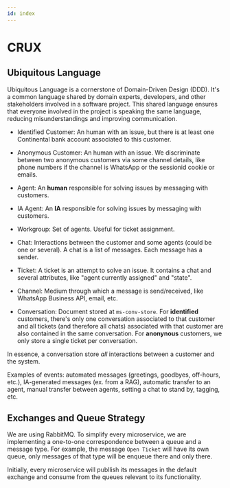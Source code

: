 ```yaml
---
id: index
---
```


# CRUX

## Ubiquitous Language

Ubiquitous Language is a cornerstone of Domain-Driven Design (DDD). It's a common language shared by domain experts, developers, and other stakeholders involved in a software project. This shared language ensures that everyone involved in the project is speaking the same language, reducing misunderstandings and improving communication.

* Identified Customer: An human with an issue, but there is at least one Continental bank account associated to this customer.

* Anonymous Customer: An human with an issue. We discriminate between two anonymous customers via some channel details, like phone numbers if the channel is WhatsApp or the sessionid cookie or emails.

* Agent: An **human** responsible for solving issues by messaging with customers.

* IA Agent: An **IA** responsible for solving issues by messaging with customers.

* Workgroup: Set of agents. Useful for ticket assignment.

* Chat: Interactions between the customer and some agents (could be one or several). A chat is a list of messages. Each message has a sender.

* Ticket: A ticket is an attempt to solve an issue. It contains a chat and several attributes, like "agent currently assigned" and "state".

* Channel: Medium through which a message is send/received, like WhatsApp Business API, email, etc.

* Conversation: Document stored at `ms-conv-store`. For **identified** customers, there's only one conversation associated to that customer and all tickets (and therefore all chats) associated with that customer are also contained in the same conversation. For **anonynous** customers, we only store a single ticket per conversation.

In essence, a conversation store *all* interactions between a customer and the system.

Examples of events: automated messages (greetings, goodbyes, off-hours, etc.), IA-generated messages (ex. from a RAG), automatic transfer to an agent, manual transfer between agents, setting a chat to stand by, tagging, etc.

## Exchanges and Queue Strategy

We are using RabbitMQ. To simplify every microservice, we are implementing a one-to-one correspondence between a queue and a message type. For example, the message `Open Ticket` will have its own queue, only messages of that type will be enqueue there and only there.

Initially, every microservice will publlish its messages in the default exchange and consume from the queues relevant to its functionality.

